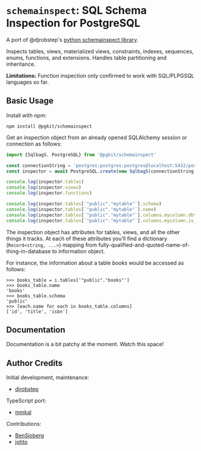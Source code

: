 # `schemainspect`: SQL Schema Inspection for PostgreSQL

A port of @djrobstep's [python schemainspect library](https://github.com/djrobstep/schemainspect).

Inspects tables, views, materialized views, constraints, indexes, sequences, enums, functions, and extensions. Handles table partitioning and inheritance.

**Limitations:** Function inspection only confirmed to work with SQL/PLPGSQL languages so far.

## Basic Usage

Install with npm:

```
npm install @pgkit/schemainspect
```

Get an inspection object from an already opened SQLAlchemy session or connection as follows:

```ts
import {SqlbagS, PostgreSQL} from '@pgkit/schemainspect'

const connectionString = 'postgres:postgres:postgres@localhost:5432/postgres'
const inspector = await PostgreSQL.create(new SqlbagS(connectionString))

console.log(inspector.tables)
console.log(inspector.views)
console.log(inspector.functions)

console.log(inspector.tables[`"public"."mytable"`].schema)
console.log(inspector.tables[`"public"."mytable"`].name)
console.log(inspector.tables[`"public"."mytable"`].columns.mycolumn.dbtype)
console.log(inspector.tables[`"public"."mytable"`].columns.mycolumn.is_nullable)
```

The inspection object has attributes for tables, views, and all the other things it tracks. At each of these attributes you'll find a dictionary (`Record<string, ...>`) mapping from fully-qualified-and-quoted-name-of-thing-in-database to information object.

For instance, the information about a table *books* would be accessed as follows:

    >>> books_table = i.tables['"public"."books"']
    >>> books_table.name
    'books'
    >>> books_table.schema
    'public'
    >>> [each.name for each in books_table.columns]
    ['id', 'title', 'isbn']


## Documentation

Documentation is a bit patchy at the moment. Watch this space!


## Author Credits

Initial development, maintenance:

- [djrobstep](https://github.com/djrobstep)

TypeScript port:

- [mmkal](https://github.com/mmkal)

Contributions:

- [BenSjoberg](https://github.com/BenSjoberg)
- [johto](https://github.com/johto)
